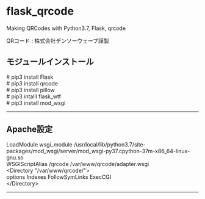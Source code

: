 # flask_qrcode
Making QRCodes with Python3.7, Flask, qrcode  
  
QRコード : 株式会社デンソーウェーブ謹製  

  
  
モジュールインストール
---
\# pip3 install Flask  
\# pip3 install qrcode  
\# pip3 install pillow  
\# pip3 intalll flask\_wtf  
\# pip3 install mod\_wsgi  

---
  
  
  
Apache設定
---
LoadModule wsgi\_module /usr/local/lib/python3.7/site-packages/mod\_wsgi/server/mod\_wsgi-py37.cpython-37m-x86_64-linux-gnu.so   
WSGIScriptAlias /qrcode /var/www/qrcode/adapter.wsgi  
&lt;Directory "/var/www/qrcode/"&gt;  
  options Indexes FollowSymLinks ExecCGI  
&lt;/Directory&gt;

---
  
  
